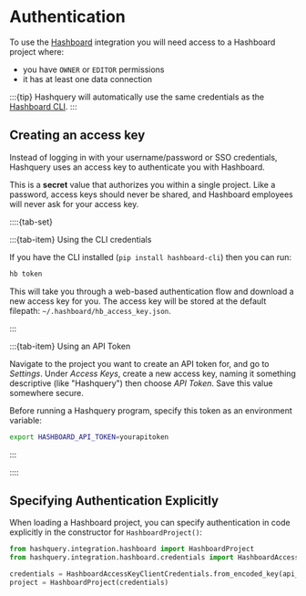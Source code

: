 # Authentication

To use the [Hashboard](https://www.hashboard.com) integration you will need access to a Hashboard project where:

- you have `OWNER` or `EDITOR` permissions
- it has at least one data connection

:::{tip}
Hashquery will automatically use the same credentials as the [Hashboard CLI](https://docs.hashboard.com/docs/data-ops).
:::

## Creating an access key

Instead of logging in with your username/password or SSO credentials,
Hashquery uses an access key to authenticate you with Hashboard.

This is a **secret** value that authorizes you within a single project.
Like a password, access keys should never be shared, and Hashboard employees
will never ask for your access key.

::::{tab-set}

:::{tab-item} Using the CLI credentials

If you have the CLI installed (`pip install hashboard-cli`) then you can run:

```bash
hb token
```

This will take you through a web-based authentication flow and
download a new access key for you. The access key will be stored at the default
filepath: `~/.hashboard/hb_access_key.json`.

:::

:::{tab-item} Using an API Token

Navigate to the project you want to create an API token for, and go to
_Settings_. Under _Access Keys_, create a new access key, naming it something
descriptive (like "Hashquery") then choose _API Token_. Save this value
somewhere secure.

Before running a Hashquery program, specify this token as an environment
variable:

```bash
export HASHBOARD_API_TOKEN=yourapitoken
```

:::

::::

## Specifying Authentication Explicitly

When loading a Hashboard project, you can specify authentication in code explicitly in the constructor for `HashboardProject()`:

```python
from hashquery.integration.hashboard import HashboardProject
from hashquery.integration.hashboard.credentials import HashboardAccessKeyClientCredentials

credentials = HashboardAccessKeyClientCredentials.from_encoded_key(api_key)
project = HashboardProject(credentials)
```
